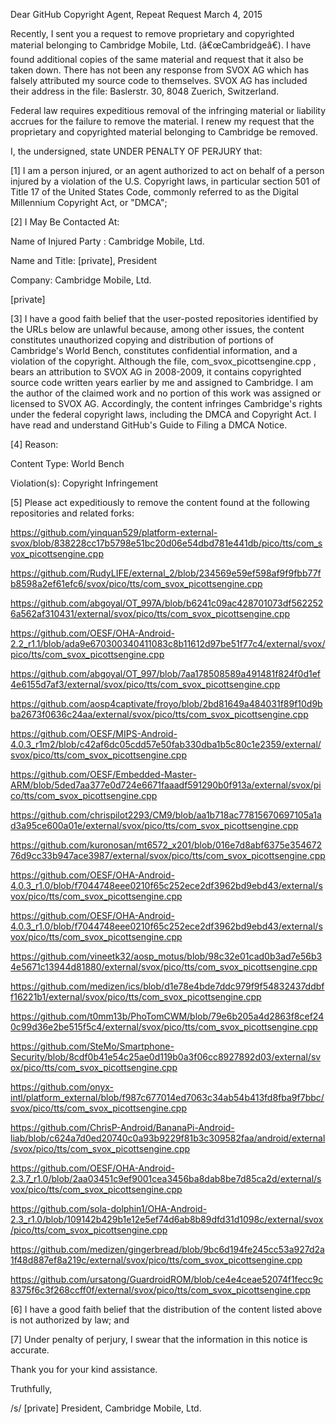 Dear GitHub Copyright Agent, Repeat Request
March 4, 2015

Recently, I sent you a request to remove proprietary and copyrighted
material belonging to Cambridge Mobile, Ltd. (â€œCambridgeâ€). I have found
additional copies of the same material and request that it also be taken
down. There has not been any response from SVOX AG which has falsely
attributed my source code to themselves. SVOX AG has included their
address in the file: Baslerstr. 30, 8048 Zuerich, Switzerland.

Federal law requires expeditious removal of the infringing material or
liability accrues for the failure to remove the material. I renew my
request that the proprietary and copyrighted material belonging to
Cambridge be removed.

I, the undersigned, state UNDER PENALTY OF PERJURY that:

[1] I am a person injured, or an agent authorized to act on behalf of a
person injured by a violation of the U.S. Copyright laws, in particular
section 501 of Title 17 of the United States Code, commonly referred to
as the Digital Millennium Copyright Act, or "DMCA";

[2] I May Be Contacted At:

Name of Injured Party : Cambridge Mobile, Ltd.

Name and Title: [private], President

Company: Cambridge Mobile, Ltd.

[private]

[3] I have a good faith belief that the user-posted repositories
identified by the URLs below are unlawful because, among other issues,
the content constitutes unauthorized copying and distribution of
portions of Cambridge's World Bench, constitutes confidential
information, and a violation of the copyright. Although the file,
com_svox_picottsengine.cpp , bears an attribution to SVOX AG in
2008-2009, it contains copyrighted source code written years earlier by
me and assigned to Cambridge. I am the author of the claimed work and no
portion of this work was assigned or licensed to SVOX AG. Accordingly,
the content infringes Cambridge's rights under the federal copyright
laws, including the DMCA and Copyright Act. I have read and understand
GitHub's Guide to Filing a DMCA Notice.

[4] Reason:

Content Type: World Bench

Violation(s): Copyright Infringement

[5] Please act expeditiously to remove the content found at the
following repositories and related forks:

https://github.com/yinquan529/platform-external-svox/blob/838228cc17b5798e51bc20d06e54dbd781e441db/pico/tts/com_svox_picottsengine.cpp

https://github.com/RudyLIFE/external_2/blob/234569e59ef598af9f9fbb77fb8598a2ef61efc6/svox/pico/tts/com_svox_picottsengine.cpp

https://github.com/abgoyal/OT_997A/blob/b6241c09ac428701073df5622526a562af310431/external/svox/pico/tts/com_svox_picottsengine.cpp

https://github.com/OESF/OHA-Android-2.2_r1.1/blob/ada9e670300340411083c8b11612d97be51f77c4/external/svox/pico/tts/com_svox_picottsengine.cpp

https://github.com/abgoyal/OT_997/blob/7aa178508589a491481f824f0d1ef4e6155d7af3/external/svox/pico/tts/com_svox_picottsengine.cpp

https://github.com/aosp4captivate/froyo/blob/2bd81649a484031f89f10d9bba2673f0636c24aa/external/svox/pico/tts/com_svox_picottsengine.cpp

https://github.com/OESF/MIPS-Android-4.0.3_r1m2/blob/c42af6dc05cdd57e50fab330dba1b5c80c1e2359/external/svox/pico/tts/com_svox_picottsengine.cpp

https://github.com/OESF/Embedded-Master-ARM/blob/5ded7aa377e0d724e6671faaadf591290b0f913a/external/svox/pico/tts/com_svox_picottsengine.cpp

https://github.com/chrispilot2293/CM9/blob/aa1b718ac77815670697105a1ad3a95ce600a01e/external/svox/pico/tts/com_svox_picottsengine.cpp

https://github.com/kuronosan/mt6572_x201/blob/016e7d8abf6375e35467276d9cc33b947ace3987/external/svox/pico/tts/com_svox_picottsengine.cpp

https://github.com/OESF/OHA-Android-4.0.3_r1.0/blob/f7044748eee0210f65c252ece2df3962bd9ebd43/external/svox/pico/tts/com_svox_picottsengine.cpp

https://github.com/OESF/OHA-Android-4.0.3_r1.0/blob/f7044748eee0210f65c252ece2df3962bd9ebd43/external/svox/pico/tts/com_svox_picottsengine.cpp

https://github.com/vineetk32/aosp_motus/blob/98c32e01cad0b3ad7e56b34e5671c13944d81880/external/svox/pico/tts/com_svox_picottsengine.cpp

https://github.com/medizen/ics/blob/d1e78e4bde7ddc979f9f54832437ddbff16221b1/external/svox/pico/tts/com_svox_picottsengine.cpp

https://github.com/t0mm13b/PhoTomCWM/blob/79e6b205a4d2863f8cef240c99d36e2be515f5c4/external/svox/pico/tts/com_svox_picottsengine.cpp

https://github.com/SteMo/Smartphone-Security/blob/8cdf0b41e54c25ae0d119b0a3f06cc8927892d03/external/svox/pico/tts/com_svox_picottsengine.cpp

https://github.com/onyx-intl/platform_external/blob/f987c677014ed7063c34ab54b413fd8fba9f7bbc/svox/pico/tts/com_svox_picottsengine.cpp

https://github.com/ChrisP-Android/BananaPi-Android-liab/blob/c624a7d0ed20740c0a93b9229f81b3c309582faa/android/external/svox/pico/tts/com_svox_picottsengine.cpp

https://github.com/OESF/OHA-Android-2.3.7_r1.0/blob/2aa03451c9ef9001cea3456ba8dab8be7d85ca2d/external/svox/pico/tts/com_svox_picottsengine.cpp

https://github.com/sola-dolphin1/OHA-Android-2.3_r1.0/blob/109142b429b1e12e5ef74d6ab8b89dfd31d1098c/external/svox/pico/tts/com_svox_picottsengine.cpp

https://github.com/medizen/gingerbread/blob/9bc6d194fe245cc53a927d2a1f48d887ef8a219c/external/svox/pico/tts/com_svox_picottsengine.cpp

https://github.com/ursatong/GuardroidROM/blob/ce4e4ceae52074f1fecc9c8375f6c3f268ccff0f/external/svox/pico/tts/com_svox_picottsengine.cpp

[6] I have a good faith belief that the distribution of the content
listed above is not authorized by law; and

[7] Under penalty of perjury, I swear that the information in this
notice is accurate.

Thank you for your kind assistance.

Truthfully,

/s/ [private] President, Cambridge Mobile, Ltd.
